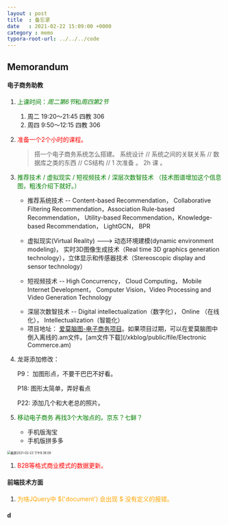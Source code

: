 ```yaml
---
layout : post
title  : 备忘录
date   : 2021-02-22 15:09:00 +0000
category : memo
typora-root-url: ../../../code
---
```


## Memorandum

#### 电子商务助教

1. <font color='green'>上课时间：*周二第6节*和*周四第2节* </font>

   1. 周二 19:20～21:45  四教 306
   2. 周四  9:50～12:15   四教 306

2. <font color='red'>准备一个2个小时的课程。</font>

   > 搭一个电子商务系统怎么搭建。 系统设计 // 系统之间的关联关系 // 数据库之类的东西 // CS结构 // 1 次准备 。 2h 课 。

3. <font color='green'>推荐技术 / 虚拟现实 / 短视频技术 / 深层次数智技术 （技术图谱增加这个信息图，粗浅介绍下就好。）</font>

   * 推荐系统技术 -- Content-based Recommendation， Collaborative Filtering Recommendation，Association Rule-based Recommendation， Utility-based Recommendation，Knowledge-based Recommendation， LightGCN， BPR

   * 虚拟现实(Virtual Reality) --->  动态环境建模(dynamic environment modeling)， 实时3D图像生成技术（Real time 3D graphics generation technology），立体显示和传感器技术（Stereoscopic display and sensor technology）

   * 短视频技术 -- High Concurrency， Cloud Computing， Mobile Internet Development， Computer Vision，Video Processing and Video Generation Technology

   - 深层次数智技术 -- Digital intellectualization（数字化）， Online （在线化）， Intellectualization（智能化）
   - 项目地址： [爱莫脑图-电子商务项目](https://mind.airmore.cn/doc/7311950367)。如果项目过期，可以在爱莫脑图中倒入离线的.am文件。[am文件下载](/xkblog/public/file/Electronic Commerce.am)

4. 龙哥添加修改：

   P9： 加图形点，不要干巴巴不好看。

   P18:  图形太简单，弄好看点

   P22:  添加几个和大老总的照片。

5. <font color='green'>移动电子商务 再找3个大咖点的。京东？七鲜？</font>

   - 手机版淘宝 
   - 手机版拼多多

<img src="/../../Library/Application Support/typora-user-images/截屏2021-02-23 下午8.36.08.png" alt="截屏2021-02-23 下午8.36.08" style="zoom:50%;" />

1. <font color='red'>B2B等格式商业模式的数据更新。</font> 

#### 前端技术方面

1. <font color='orange'>为啥JQuery中 $('document') 会出现 $ 没有定义的报错。</font>

#### d

